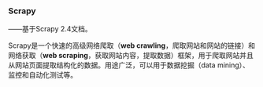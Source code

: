 ### Scrapy

——基于Scrapy 2.4文档。

Scrapy是一个快速的高级网络爬取（**web crawling**，爬取网站和网站的链接）和网络获取（**web scraping**，获取网站内容，提取数据）框架，用于爬取网站并且从网站页面提取结构化的数据。用途广泛，可以用于数据挖掘（data mining）、监控和自动化测试等。

